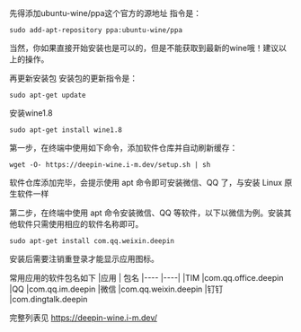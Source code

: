 
先得添加ubuntu-wine/ppa这个官方的源地址
指令是：
```
sudo add-apt-repository ppa:ubuntu-wine/ppa
```

当然，你如果直接开始安装也是可以的，但是不能获取到最新的wine哦！建议以上的操作。

再更新安装包
安装包的更新指令是：
```
sudo apt-get update
```  

安装wine1.8
```
sudo apt-get install wine1.8
```

第一步，在终端中使用如下命令，添加软件仓库并自动刷新缓存：
```
wget -O- https://deepin-wine.i-m.dev/setup.sh | sh
```

软件仓库添加完毕，会提示使用 apt 命令即可安装微信、QQ 了，与安装 Linux 原生软件一样

第二步，在终端中使用 apt 命令安装微信、QQ 等软件，以下以微信为例。安装其他软件只需使用相应的软件名称即可。
```
sudo apt-get install com.qq.weixin.deepin
```
安装后需要注销重登录才能显示应用图标。

常用应用的软件包名如下
|应用   |	包名
|----   |----|
|TIM    |com.qq.office.deepin
|QQ     |com.qq.im.deepin
|微信   |com.qq.weixin.deepin
|钉钉   |com.dingtalk.deepin

完整列表见 https://deepin-wine.i-m.dev/

